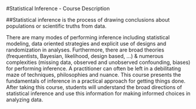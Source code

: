 #Statistical Inference - Course Description

##Statistical inference is the process of drawing conclusions about populations or scientific truths from data. 

There are many modes of performing inference including statistical modeling, data oriented strategies and explicit use of designs and randomization in analyses. Furthermore, there are broad theories (frequentists, Bayesian, likelihood, design based, …) & numerous complexities (missing data, observed and unobserved confounding, biases) for performing inference. A practitioner can often be left in a debilitating maze of techniques, philosophies and nuance. This course presents the fundamentals of inference in a practical approach for getting things done. After taking this course, students will understand the broad directions of statistical inference and use this information for making informed choices in analyzing data.